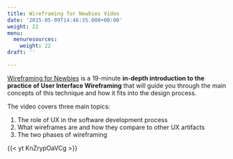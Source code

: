 ```yaml
---
title: Wireframing for Newbies Video
date: '2015-05-09T14:46:35.000+00:00'
weight: 22
menu:
  menuresources:
    weight: 22
draft: ''

---
```


[Wireframing for Newbies](https://www.youtube.com/watch?v=KnZrypOaVCg) is a 19-minute 
**in-depth introduction to the practice of User Interface Wireframing** that will guide you through the main concepts of this technique and how it fits into the design process.

The video covers three main topics:

1. The role of UX in the software development process
1. What wireframes are and how they compare to other UX artifacts
1. The two phases of wireframing

{{< yt KnZrypOaVCg >}}


